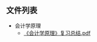 

## 文件列表

- 会计学原理
    - [《会计学原理》复习总结.pdf](https://github.com/Open-BJUT/BJUT-Helper/raw/master/./%E4%BC%9A%E8%AE%A1%E5%AD%A6%E5%8E%9F%E7%90%86/%E3%80%8A%E4%BC%9A%E8%AE%A1%E5%AD%A6%E5%8E%9F%E7%90%86%E3%80%8B%E5%A4%8D%E4%B9%A0%E6%80%BB%E7%BB%93.pdf)
